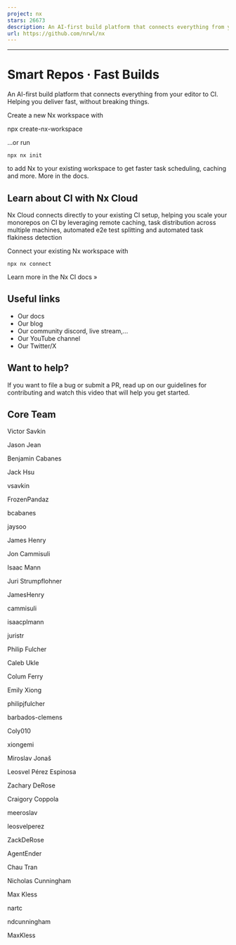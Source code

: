 ```yaml
---
project: nx
stars: 26673
description: An AI-first build platform that connects everything from your editor to CI. Helping you deliver fast, without breaking things.
url: https://github.com/nrwl/nx
---
```


* * *

Smart Repos · Fast Builds
=========================

An AI-first build platform that connects everything from your editor to CI. Helping you deliver fast, without breaking things.

Create a new Nx workspace with

npx create-nx-workspace

...or run

```
npx nx init
```

to add Nx to your existing workspace to get faster task scheduling, caching and more. More in the docs.

Learn about CI with Nx Cloud
----------------------------

Nx Cloud connects directly to your existing CI setup, helping you scale your monorepos on CI by leveraging remote caching, task distribution across multiple machines, automated e2e test splitting and automated task flakiness detection

Connect your existing Nx workspace with

```
npx nx connect
```

Learn more in the Nx CI docs »

Useful links
------------

-   Our docs
-   Our blog
-   Our community discord, live stream,...
-   Our YouTube channel
-   Our Twitter/X

Want to help?
-------------

If you want to file a bug or submit a PR, read up on our guidelines for contributing and watch this video that will help you get started.

Core Team
---------

Victor Savkin

Jason Jean

Benjamin Cabanes

Jack Hsu

vsavkin

FrozenPandaz

bcabanes

jaysoo

James Henry

Jon Cammisuli

Isaac Mann

Juri Strumpflohner

JamesHenry

cammisuli

isaacplmann

juristr

Philip Fulcher

Caleb Ukle

Colum Ferry

Emily Xiong

philipjfulcher

barbados-clemens

Coly010

xiongemi

Miroslav Jonaš

Leosvel Pérez Espinosa

Zachary DeRose

Craigory Coppola

meeroslav

leosvelperez

ZackDeRose

AgentEnder

Chau Tran

Nicholas Cunningham

Max Kless

nartc

ndcunningham

MaxKless
